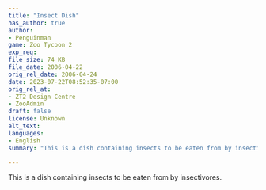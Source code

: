 ```yaml
---
title: "Insect Dish"
has_author: true
author: 
- Penguinman
game: Zoo Tycoon 2
exp_req: 
file_size: 74 KB
file_date: 2006-04-22
orig_rel_date: 2006-04-24
date: 2023-07-22T08:52:35-07:00
orig_rel_at: 
- ZT2 Design Centre
- ZooAdmin
draft: false
license: Unknown
alt_text: 
languages:
- English
summary: "This is a dish containing insects to be eaten from by insectivores."

---
```


This is a dish containing insects to be eaten from by insectivores.